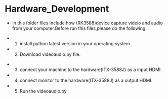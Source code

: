 # Hardware_Development


* In this folder files include how (RK3588)device capture videio and audio from your computer.Before run this files,please do the following 

* 1. install python latest version in your operating system.

* 2. Download videoaudio.py file.

- 3. connect your machine to the hardware(ITX-3588J) as a input HDMI.

- 4. connect monitor to the hardware(ITX-3588J) as a output HDMI.

- 5. Run the videoaudio.py

